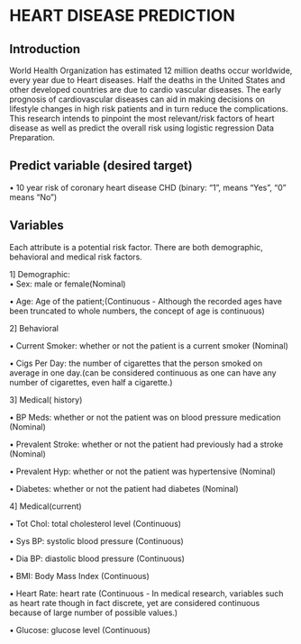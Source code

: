 # HEART DISEASE PREDICTION

## Introduction
World Health Organization has estimated 12 million deaths occur worldwide, every year due to Heart diseases. Half the deaths in the United States and other developed countries are due to cardio vascular diseases. The early prognosis of cardiovascular diseases can aid in making decisions on lifestyle changes in high risk patients and in turn reduce the complications. This research intends to pinpoint the most relevant/risk factors of heart disease as well as predict the overall risk using logistic regression
Data Preparation.

## Predict variable (desired target)
• 10 year risk of coronary heart disease CHD (binary: “1”, means “Yes”, “0” means “No”)

## Variables
Each attribute is a potential risk factor. There are both demographic, behavioral and medical risk factors.

1] Demographic:                                                                                                                                                                         
• Sex: male or female(Nominal)

• Age: Age of the patient;(Continuous - Although the recorded ages have been truncated to whole numbers, the concept of age is continuous)

2] Behavioral 

• Current Smoker: whether or not the patient is a current smoker (Nominal)

• Cigs Per Day: the number of cigarettes that the person smoked on average in one day.(can be considered continuous as one can have any number of cigarettes, even half a cigarette.)

3] Medical( history)

• BP Meds: whether or not the patient was on blood pressure medication (Nominal)

• Prevalent Stroke: whether or not the patient had previously had a stroke (Nominal)

• Prevalent Hyp: whether or not the patient was hypertensive (Nominal)

• Diabetes: whether or not the patient had diabetes (Nominal)

4] Medical(current)

• Tot Chol: total cholesterol level (Continuous)

• Sys BP: systolic blood pressure (Continuous)

• Dia BP: diastolic blood pressure (Continuous)

• BMI: Body Mass Index (Continuous)

• Heart Rate: heart rate (Continuous - In medical research, variables such as heart rate though in fact discrete, yet are considered continuous because of large number of possible values.)

• Glucose: glucose level (Continuous)


